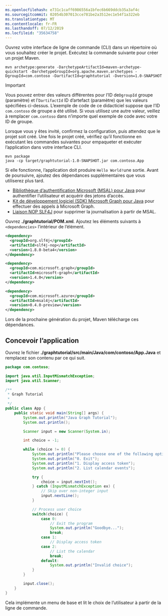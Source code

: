 ```yaml
---
ms.openlocfilehash: e731c1caff6986556a1bfec6b669ddcb35a3af4c
ms.sourcegitcommit: 02054b307013cce781be2a3512ec1e54f1a322eb
ms.translationtype: MT
ms.contentlocale: fr-FR
ms.lasthandoff: 07/12/2019
ms.locfileid: "35634758"
---
```

<!-- markdownlint-disable MD002 MD041 -->

Ouvrez votre interface de ligne de commande (CLI) dans un répertoire où vous souhaitez créer le projet. Exécutez la commande suivante pour créer un projet Maven.

```Shell
mvn archetype:generate -DarchetypeArtifactId=maven-archetype-quickstart -DarchetypeGroupId=org.apache.maven.archetypes -DgroupId=com.contoso -DartifactId=graphtutorial -Dversion=1.0-SNAPSHOT
```

> [!IMPORTANT]
> Vous pouvez entrer des valeurs différentes pour l’ID de`DgroupId` groupe (paramètre) et l'`DartifactId` ID d’artefact (paramètre) que les valeurs spécifiées ci-dessus. L’exemple de code de ce didacticiel suppose que l’ID `com.contoso` de groupe a été utilisé. Si vous utilisez une autre valeur, veillez à remplacer `com.contoso` dans n’importe quel exemple de code avec votre ID de groupe.

Lorsque vous y êtes invité, confirmez la configuration, puis attendez que le projet soit créé. Une fois le projet créé, vérifiez qu’il fonctionne en exécutant les commandes suivantes pour empaqueter et exécuter l’application dans votre interface CLI.

```Shell
mvn package
java -cp target/graphtutorial-1.0-SNAPSHOT.jar com.contoso.App
```

Si elle fonctionne, l’application doit produire `Hello World!`une sortie. Avant de poursuivre, ajoutez des dépendances supplémentaires que vous utiliserez plus tard.

- [Bibliothèque d’authentification Microsoft (MSAL) pour Java](https://github.com/AzureAD/microsoft-authentication-library-for-java) pour authentifier l’utilisateur et acquérir des jetons d’accès.
- [Kit de développement logiciel (SDK) Microsoft Graph pour Java](https://github.com/microsoftgraph/msgraph-sdk-java) pour effectuer des appels à Microsoft Graph.
- [Liaison NOP SLF4J](https://mvnrepository.com/artifact/org.slf4j/slf4j-nop) pour supprimer la journalisation à partir de MSAL.

Ouvrez **./graphtutorial/POM.xml**. Ajoutez les éléments suivants à `<dependencies>` l’intérieur de l’élément.

```xml
<dependency>
  <groupId>org.slf4j</groupId>
  <artifactId>slf4j-nop</artifactId>
  <version>1.8.0-beta4</version>
</dependency>

<dependency>
  <groupId>com.microsoft.graph</groupId>
  <artifactId>microsoft-graph</artifactId>
  <version>1.4.0</version>
</dependency>

<dependency>
  <groupId>com.microsoft.azure</groupId>
  <artifactId>msal4j</artifactId>
  <version>0.4.0-preview</version>
</dependency>
```

Lors de la prochaine génération du projet, Maven télécharge ces dépendances.

## <a name="design-the-app"></a>Concevoir l’application

Ouvrez le fichier **./graphtutorial/src/main/Java/com/contoso/App.Java** et remplacez son contenu par ce qui suit.

```java
package com.contoso;

import java.util.InputMismatchException;
import java.util.Scanner;

/**
 * Graph Tutorial
 *
 */
public class App {
    public static void main(String[] args) {
        System.out.println("Java Graph Tutorial");
        System.out.println();

        Scanner input = new Scanner(System.in);

        int choice = -1;

        while (choice != 0) {
            System.out.println("Please choose one of the following options:");
            System.out.println("0. Exit");
            System.out.println("1. Display access token");
            System.out.println("2. List calendar events");

            try {
                choice = input.nextInt();
            } catch (InputMismatchException ex) {
                // Skip over non-integer input
                input.nextLine();
            }

            // Process user choice
            switch(choice) {
                case 0:
                    // Exit the program
                    System.out.println("Goodbye...");
                    break;
                case 1:
                    // Display access token
                case 2:
                    // List the calendar
                    break;
                default:
                    System.out.println("Invalid choice");
            }
        }

        input.close();
    }
}
```

Cela implémente un menu de base et lit le choix de l’utilisateur à partir de la ligne de commande.

